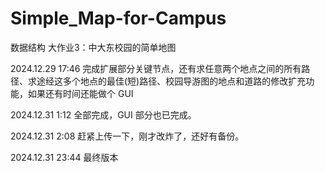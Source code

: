 # Simple_Map-for-Campus
数据结构 大作业3：中大东校园的简单地图

2024.12.29 17:46 完成扩展部分关键节点，还有求任意两个地点之间的所有路径、求途经这多个地点的最佳(短)路径、校园导游图的地点和道路的修改扩充功能，如果还有时间还能做个 GUI

2024.12.31 1:12 全部完成，GUI 部分也已完成。

2024.12.31 2:08 赶紧上传一下，刚才改炸了，还好有备份。

2024.12.31 23:44 最终版本

